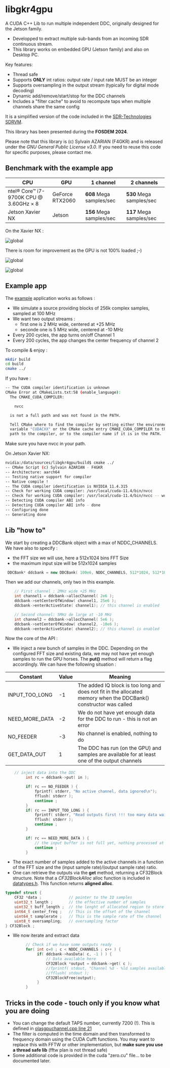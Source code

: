 # libgkr4gpu

A CUDA C++ Lib to run multiple independent DDC, originally designed for the Jetson family.

- Developped to extract multiple sub-bands from an incoming SDR continuous stream. 
- This library works on embedded GPU (Jetson family) and also on Desktop PC.

Key features:

- Thread safe
- Supports **ONLY** int ratios: output rate / input rate MUST be an integer
- Supports oversampling in the output stream (typically for digital mode decoding)
- Dynamic add/remove/start/stop for the DDC channels
- Includes a "filter cache" to avoid to recompute taps when multiple channels share the same config

It is a simplified version of the code included in the [SDR-Technologies SDRVM](https://www.sdrtechnologies.fr/products/sdr-virtual-machine/).

This library has been presented during the **FOSDEM 2024**.

Please note that this library is (c) Sylvain AZARIAN (F4GKR) and is released under the *GNU General Public License v3.0*. If you need to reuse this code for specific purposes, please contact me.

## Benchmark with the example app

|CPU|GPU|1 channel|2 channels|
|---|---|---|--|
|ntel® Core™ i7-9700K CPU @ 3.60GHz × 8| GeForce RTX2060| **608** Mega samples/sec |  **530** Mega samples/sec |
|Jetson Xavier NX| Jetson | **156** Mega samples/sec |  **117** Mega samples/sec |

On the Xavier NX :

![global](images/jetson_global.png)

There is room for improvement as the GPU is not 100% loaded ;-)

![global](images/jetson_gpu.png)

![global](images/jetson_cpu.png)

## Example app

The [example](example.cpp) application works as follows :

- We simulate a source providing blocks of 256k complex samples, sampled at 100 MHz
- We want two output streams :
  - first one is 2 MHz wide, centered at +25 MHz
  - seconde one is 5 MHz wide, centered at -10 MHz
- Every 200 cycles, the app turns on/off Channel 1
- Every 200 cycles, the app changes the center frequency of channel 2

To compile & enjoy :

``` bash
mkdir build
cd build
cmake ../ 
```

If you have :

``` bash
-- The CUDA compiler identification is unknown
CMake Error at CMakeLists.txt:58 (enable_language):
  The CMAKE_CUDA_COMPILER:

    nvcc

  is not a full path and was not found in the PATH.

  Tell CMake where to find the compiler by setting either the environment
  variable "CUDACXX" or the CMake cache entry CMAKE_CUDA_COMPILER to the full
  path to the compiler, or to the compiler name if it is in the PATH.
```

Make sure you have nvcc in your path.

On Jetson Xavier NX:

``` bash
nvidia:/data/sources/libgkr4gpu/build$ cmake ../
-- CMake Script (c) Sylvain AZARIAN - F4GKR
-- Architecture: aarch64
-- Testing native support for compiler
-- Native compile !
-- The CUDA compiler identification is NVIDIA 11.4.315
-- Check for working CUDA compiler: /usr/local/cuda-11.4/bin/nvcc
-- Check for working CUDA compiler: /usr/local/cuda-11.4/bin/nvcc -- works
-- Detecting CUDA compiler ABI info
-- Detecting CUDA compiler ABI info - done
-- Configuring done
-- Generating done
```

## Lib "how to"

We start by creating a DDCBank object with a max of NDDC_CHANNELS. We have also to specify :

- the FFT size we will use, here a 512x1024 bins FFT Size
- the maximum input size will be 512x1024 samples 

``` c++
 DDCBank* ddcbank = new DDCBank( 100e6, NDDC_CHANNELS, 512*1024, 512*1024 );
```

Then we add our channels, only two in this example.

``` c++
    // First channel : 2MHz wide +25 MHz
    int channel1 = ddcbank->allocChannel( 2e6 );
    ddcbank->setCenterOfWindow( channel1, 25e6 );
    ddcbank->enterActiveState( channel1); // this channel is enabled

    // Second channel: 5MHz de large at -10 MHz
    int channel2 = ddcbank->allocChannel( 5e6 );
    ddcbank->setCenterOfWindow( channel2, -10e6 );
    ddcbank->enterActiveState( channel2); // this channel is enabled
```

Now the core of the API :

- We inject a new bunch of samples in the DDC. Depending on the configured FFT size and existing data, we may not have yet enough samples to run the GPU horses. The **put()** method will return a flag accordingly. We can have the following situation :

|Constant|Value|Meaning|
|---|---|---|
| INPUT_TOO_LONG | -1 | The added IQ block is too long and does not fit in the allocated memory when the DDCBank() constructor was called |
| NEED_MORE_DATA | -2 | We do not have yet enough data for the DDC to run - this is not an error |
| NO_FEEDER | -3 | No channel is enabled, nothing to do |
| GET_DATA_OUT | 1 | The DDC has run (on the GPU) and samples are available for at least one of the output channels |


``` c++
    // inject data into the DDC
         int rc = ddcbank->put( in );

         if( rc == NO_FEEDER ) {
             fprintf( stderr, "No active channel, data ignored\n");
             fflush( stderr );
             continue ;
         }
         if( rc == INPUT_TOO_LONG ) {
             fprintf( stderr, "Read outputs first !!! too many data waiting\n");
             fflush( stderr );
             continue ;
         }

         if( rc == NEED_MORE_DATA ) {
             // the input buffer is not full yet, nothing processed at this stage
             continue ;
         }
```

- The exact number of samples added to the active channels in a function of the FFT size and the (input sample rate)/(output sample rate) ratio.
- One can retrieve the outputs via the **get** method, returning a CF32Block structure. Note that a *CF32BlockAlloc* alloc function is included in [datatypes.h](src/datatypes.h). This function returns **aligned alloc**.

``` c++
typedef struct {
    CF32 *data ;            // pointer to the IQ samples
    uint32_t length ;       // the effective number of samples
    uint32_t buff_length ;  // the lenght of allocated region to store samples. buff_length >= length
    int64_t center_freq ;   // This is the offset of the channel
    uint64_t samplerate ;   // This is the sample rate of the channel
    uint8_t oversampling;   // oversampling factor 
} CF32Block ;

```

- We now iterate and extract data

``` c++
         // Check if we have some outputs ready
         for( int c=0 ; c < NDDC_CHANNELS ; c++ ) {
              if( ddcbank->hasData( c, -1 ) ) {
                  // Data available here
                  CF32Block *output = ddcbank->get( c );
                  //fprintf( stdout, "Channel %d - %ld samples available\n", c, (long)output->length );
                  //fflush( stdout );
                  CF32BlockFree(output);
              }
         }
```

## Tricks in the code - touch only if you know what you are doing

- You can change the default TAPS number, currently 7200 (!). This is defined in [olasgpuchannel.cpp line 21](src/olasgpuchannel.cpp)
- The filter is computed in the time domain and then transformed to frequency domain using the CUDA Cufft functions. You may want to replace this with FFTW or other implementation, but **make sure you use a thread safe lib** (fftw plan is not thread safe)
- Some additional code is provided in the cuda "zero.cu" file... to be documented later.

